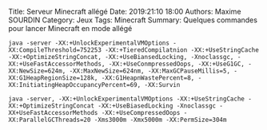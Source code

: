 Title: Serveur Minecraft allégé
Date: 2019:21:10 18:00
Authors: Maxime SOURDIN
Category: Jeux
Tags: Minecraft
Summary: Quelques commandes pour lancer Minecraft en mode allégé

    java -server -XX:+UnlockExperimentalVMOptions -XX:CompileThreshold=752253 -XX:+TieredCompilatnion -XX:+UseStringCache -XX:+OptimizeStringConcat, -XX:+UseBiansedLocking, -Xnoclassgc, -XX:+UseFastAccessorMethods, -XX:+UseConmpressedOops, -XX:+UseG1GC, -XX:NewSize=624m, -XX:MaxNewSize=624nm, -XX:MaxGCPauseMillis=5, -XX:G1HeapRegionSize=128k, -XX:G1HeapnWastePercent=8, -XX:InitiatingHeapOccupancyPercent=69, -XX:Survin

    java -server, -XX:+UnlockExperimentalVMOptions -XX:+UseStringCache -XX:+OptimizeStringConcat -XX:+UseBiasedLocking -Xnoclassgc -XX+UseFastAccessorMethods -XX:+UseCompressedOops -XX:ParallelGCThreads=20 -Xms3000m -Xmx5000m -XX:PermSize=304m
